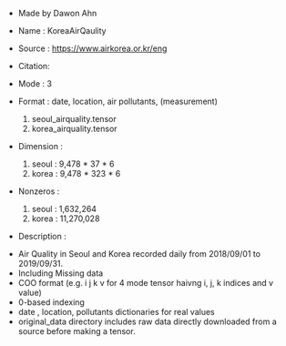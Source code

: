 - Made by Dawon Ahn
- Name : KoreaAirQaulity
- Source : https://www.airkorea.or.kr/eng
- Citation:

- Mode : 3
- Format :  date, location, air pollutants, (measurement)
	1) seoul_airquality.tensor 
	2) korea_airquality.tensor 
- Dimension :
	1) seoul : 9,478 * 37 * 6 
	2) korea : 9,478 * 323 * 6 
- Nonzeros :
	1) seoul : 1,632,264
	2) korea : 11,270,028

- Description : 
* Air Quality in Seoul and Korea recorded daily from 2018/09/01 to 2019/09/31.
* Including Missing data 
* COO format (e.g. i j k v for 4 mode tensor haivng i, j, k indices and v value)
* 0-based indexing
* date , location, pollutants dictionaries for real values
* original_data directory includes raw data directly downloaded from a source before making a tensor.



